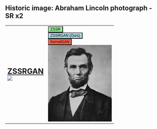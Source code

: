 ## Historic image: Abraham Lincoln photograph - SR x2

<html>
<head>
<style>
table, th, td {
  border: 0px solid black;
}
</style>
</head>
<body>

<table>
    <tbody>
        <tr>
            <td>
              <font size="5"><u><b id="Lincoln text">ZSSRGAN</b><br></u></font>
                <img src="../ZSSRGAN/Lincoln_ZSSRGAN.png" id="Lincoln img">
            </td>
            <td style="vertical-align:bottom">
                <button onclick="change_img('Lincoln', 'ZSSR')" style="font-size: 12px;background-color:lightgreen">ZSSR</button>
                <br>
                <button onclick="change_img('Lincoln', 'ZSSRGAN')" style="font-size: 12px;background-color:lightblue">ZSSRGAN (Ours)</button>
                <br>
                <button onclick="change_img('Lincoln', 'KERGAN')" style="font-size: 12px;background-color:tomato">KernelGAN</button>
                <br>
                <img src="Lincoln.png">
            </td>
        </tr>
    </tbody>
</table>
  
</body>
<script>
function get_name(name){
  if (name == "ZSSRGAN"){
    return "ZSSRGAN (Ours)";
  }
  if (name == "KERGAN"){
    return "KernelGAN";
  }
  return "ZSSR";
}
function change_img(name, method) {
  document.getElementById(name + " img").src = "../ZSSRGAN/" + name + "_" + method + ".png";
  document.getElementById(name + " text").innerHTML = get_name(method);
}
</script>
</html>
